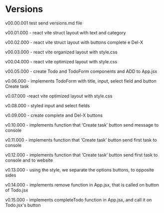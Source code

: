 # Versions

v00.00.001 test send versions.md file

v00.01.000 - react vite struct layout with text and category

v00.02.000 - react vite struct layout with buttons complete e Del-X

v00.03.000 - react vite organized layout with style.css

v00.04.000 - react vite optimized layout with style.css

v00.05.000 - create Todo and TodoForm components and ADD to App.jsx

v0.06.000 - implements TodoForm with title, input, select field and button Create task

v0.07.000 -react vite optimized layout with style.css

v0.08.000 - styled input and select fields

v0.09.000 - create complete and Del-X buttons

v0.10.000 - implements function that ‘Create task’ button send message to console

v0.11.000 - implements function that ‘Create task’ button send first task to console

v0.12.000 - implements function that ‘Create task’ button send first task to console and to website

v0.13.000 - using the style, we separate the options buttons, to opposite sides

v0.14.000 - implements remove function in App.jsx, that is called on button of Todo.jsx

v0.15.000 - implements completeTodo function in App.jsx, and call it on Todo.jsx's button